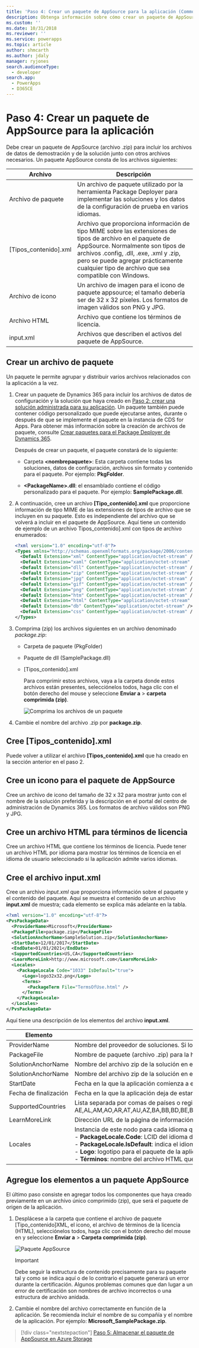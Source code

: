 ```yaml
---
title: 'Paso 4: Crear un paquete de AppSource para la aplicación (Common Data Service para aplicaciones) | Microsoft Docs'
description: Obtenga información sobre cómo crear un paquete de AppSource (archivo .zip) para incluir los archivos de datos de demostración y de la solución junto con otros archivos necesarios.
ms.custom: ''
ms.date: 10/31/2018
ms.reviewer: ''
ms.service: powerapps
ms.topic: article
author: shmcarth
ms.author: jdaly
manager: ryjones
search.audienceType:
  - developer
search.app:
  - PowerApps
  - D365CE
---
```

# <a name="step-4-create-an-appsource-package-for-your-app"></a>Paso 4: Crear un paquete de AppSource para la aplicación

Debe crear un paquete de AppSource (archivo .zip) para incluir los archivos de datos de demostración y de la solución junto con otros archivos necesarios. Un paquete AppSource consta de los archivos siguientes:

|Archivo|Descripción|
|--|--|
|Archivo de paquete|Un archivo de paquete utilizado por la herramienta Package Deployer para implementar las soluciones y los datos de la configuración de prueba en varios idiomas.|
|[Tipos_contenido].xml|Archivo que proporciona información de tipo MIME sobre las extensiones de tipos de archivo en el paquete de AppSource. Normalmente son tipos de archivos .config, .dll, .exe, .xml y .zip, pero se puede agregar prácticamente cualquier tipo de archivo que sea compatible con Windows.|
|Archivo de icono|Un archivo de imagen para el icono de paquete appsource; el tamaño debería ser de 32 x 32 píxeles. Los formatos de imagen válidos son PNG y JPG.|
|Archivo HTML|Archivo que contiene los términos de licencia.|
|input.xml|Archivos que describen el activos del paquete de AppSource.|


## <a name="create-a-package-file"></a>Crear un archivo de paquete

Un paquete le permite agrupar y distribuir varios archivos relacionados con la aplicación a la vez. 

1. Crear un paquete de Dynamics 365 para incluir los archivos de datos de configuración y la solución que haya creado en [Paso 2: crear una solución administrada para su aplicación](create-solution-app-appsource.md). Un paquete también puede contener código personalizado que puede ejecutarse antes, durante o después de que se implemente el paquete en la instancia de CDS for Apps. Para obtener más información sobre la creación de archivos de paquete, consulte [Crear paquetes para el Package Deployer de Dynamics 365](/dynamics365/customer-engagement/developer/create-packages-package-deployer).

    Después de crear un paquete, el paquete constará de lo siguiente:

    - Carpeta **\<nombrepaquete>**: Esta carpeta contiene todas las soluciones, datos de configuración, archivos sin formato y contenido para el paquete. Por ejemplo: **PkgFolder**.  
  
    - **\<PackageName>.dll**: el ensamblado contiene el código personalizado para el paquete. Por ejemplo: **SamplePackage.dll**.

2. A continuación, cree un archivo **[Tipo_contenido].xml** que proporcione información de tipo MIME de las extensiones de tipos de archivo que se incluyen en su paquete. Esto es independiente del archivo que se volverá a incluir en el paquete de AppSource. Aquí tiene un contenido de ejemplo de un archivo Tipos_contenido].xml con tipos de archivo enumerados:

    ```xml
    <?xml version="1.0" encoding="utf-8"?>
    <Types xmlns="http://schemas.openxmlformats.org/package/2006/content-types">
      <Default Extension="xml" ContentType="application/octet-stream" />
      <Default Extension="xaml" ContentType="application/octet-stream" />
      <Default Extension="dll" ContentType="application/octet-stream" />
      <Default Extension="zip" ContentType="application/octet-stream" />
      <Default Extension="jpg" ContentType="application/octet-stream" />
      <Default Extension="gif" ContentType="application/octet-stream" />
      <Default Extension="png" ContentType="application/octet-stream" />
      <Default Extension="htm" ContentType="application/octet-stream" />
      <Default Extension="html" ContentType="application/octet-stream" />
      <Default Extension="db" ContentType="application/octet-stream" />
      <Default Extension="css" ContentType="application/octet-stream" />
    </Types>
    ```

3. Comprima (zip) los archivos siguientes en un archivo denominado *package.zip*:
   - Carpeta de paquete (PkgFolder)
   - Paquete de dll (SamplePackage.dll)
   - [Tipos_contenido].xml

     Para comprimir estos archivos, vaya a la carpeta donde estos archivos están presentes, selecciónelos todos, haga clic con el botón derecho del mouse y seleccione **Enviar a** > **carpeta comprimida (zip)**.

     ![Comprima los archivos de un paquete](media/appsource-zip-package.png) 

4. Cambie el nombre del archivo .zip por **package.zip**.

## <a name="create-contenttypesxml"></a>Cree [Tipos_contenido].xml

Puede volver a utilizar el archivo **[Tipos_contenido].xml** que ha creado en la sección anterior en el paso 2.

## <a name="create-an-icon-for-your-appsource-package"></a>Cree un icono para el paquete de AppSource

Cree un archivo de icono del tamaño de 32 x 32 para mostrar junto con el nombre de la solución preferida y la descripción en el portal del centro de administración de Dynamics 365. Los formatos de archivo válidos son PNG y JPG.

## <a name="create-an-html-file-for-license-terms"></a>Cree un archivo HTML para términos de licencia

Cree un archivo HTML que contiene los términos de licencia. Puede tener un archivo HTML por idioma para mostrar los términos de licencia en el idioma de usuario seleccionado si la aplicación admite varios idiomas.

## <a name="create-inputxml-file"></a>Cree el archivo input.xml

Cree un archivo *input.xml* que proporciona información sobre el paquete y el contenido del paquete. Aquí se muestra el contenido de un archivo **input.xml** de muestra; cada elemento se explica más adelante en la tabla.

```xml
<?xml version="1.0" encoding="utf-8"?>
<PvsPackageData>
  <ProviderName>Microsoft</ProviderName>
  <PackageFile>package.zip</PackageFile>
  <SolutionAnchorName>SampleSolution.zip</SolutionAnchorName>
  <StartDate>12/01/2017</StartDate>
  <EndDate>01/01/2021</EndDate>
  <SupportedCountries>US,CA</SupportedCountries>
  <LearnMoreLink>http://www.microsoft.com</LearnMoreLink>
  <Locales>
    <PackageLocale Code="1033" IsDefault="true">
      <Logo>logo32x32.png</Logo>
      <Terms>
        <PackageTerm File="TermsOfUse.html" />
      </Terms>
    </PackageLocale>
  </Locales>
</PvsPackageData>
```


Aquí tiene una descripción de los elementos del archivo **input.xml**.

|Elemento|Descripción|
|--|--|
|ProviderName|Nombre del proveedor de soluciones. Si lo crea un equipo interno de Microsoft, especifique **Microsoft**.|
|PackageFile|Nombre de paquete (archivo .zip) para la herramienta Package Deployer. Este archivo zip debería contener el conjunto de paquete, la carpeta de paquete con los activos de la aplicación y el archivo Tipos_contenido.xml. Por ejemplo, el archivo package.zip creado en la sección [crear un archivo de paquete](#create-a-package-file).|
|SolutionAnchorName|Nombre del archivo zip de la solución en el paquete que se usa para el nombre y la descripción de los activos de la solución.|
|SolutionAnchorName|Nombre del archivo zip de la solución en el paquete que se usa para el nombre y la descripción de los activos de la solución.|
|StartDate|Fecha en la que la aplicación comienza a estar disponible en AppSource. El formato es DD/MM/AAAA.|
|Fecha de finalización|Fecha en la que la aplicación deja de estar disponible en AppSource. El formato es DD/MM/AAAA.|
|SupportedCountries|Lista separada por comas de países o regiones donde la aplicación debería estar disponible. En el momento de escribir este artículo, la lista de países admitidos es la siguiente: AE,AL,AM,AO,AR,AT,AU,AZ,BA,BB,BD,BE,BG,BH,BM,BN,BO,BR,BY,CA,CH,CI,CL,CM,CO,CR,CV,CW,CY,CZ,DE,DK,DO,DZ,EC,EE,EG,ES,FI,FR,GB,GE,GH,GR,GT,HK,HN,HR,HU,ID,IE,IL,IN,IQ,IS,IT,JM,JO,JP,KE,KG,KN,KR,KW,KY,KZ,LB,LK,LT,LU,LV,LY,MA,MC,MD,ME,MK,MN,MO,MT,MU,MX,MY,NG,NI,NL,NO,NZ,OM,PA,PE,PH,PK,PL,PR,PS,PT,PY,QA,RO,RS,RU,RW,SA,SE,SG,SI,SK,SN,SV,TH,TM,TN,TR,TT,TW,UA,US,UY,UZ,VE,VI,VN,ZA,ZW|
|LearnMoreLink|Dirección URL de la página de información detallada de este paquete.|
|Locales|Instancia de este nodo para cada idioma que desee que se admita en la interfaz de usuario de soluciones preferidas. Este nodo contiene los elementos secundarios siguientes:<br/>- **PackageLocale.Code**: LCID del idioma de este nodo. Ejemplo: el inglés de Estados Unidos es 1033<br/>- **PackageLocale.IsDefault**: indica el idioma predeterminado. Se usa como idioma de reserva por si el idioma que el cliente elige no está disponible.<br/>- **Logo**: logotipo para el paquete de la aplicación. El tamaño de la imagen debe ser 32 x 32. Los formatos de imagen válidos son PNG y JPG.<br/>- **Términos**: nombre del archivo HTML que contiene los términos de licencia para cada idioma.|

## <a name="add-the-items-to-an-appsource-package"></a>Agregue los elementos a un paquete AppSource

El último paso consiste en agregar todos los componentes que haya creado previamente en un archivo único comprimido (zip), que será el paquete de origen de la aplicación.

1. Desplácese a la carpeta que contiene el archivo de paquete [Tipo_contenido]XML, el icono, el archivo de términos de la licencia (HTML), selecciónelos todos, haga clic con el botón derecho del mouse en y seleccione **Enviar a** > **Carpeta comprimida (zip)**.

    ![Paquete AppSource](media/appsource-package.png)

    > [!IMPORTANT]
    > Debe seguir la estructura de contenido precisamente para su paquete tal y como se indica aquí o de lo contrario el paquete generará un error durante la certificación. Algunos problemas comunes que dan lugar a un error de certificación son nombres de archivo incorrectos o una estructura de archivo anidada.

2. Cambie el nombre del archivo correctamente en función de la aplicación. Se recomienda incluir el nombre de su compañía y el nombre de la aplicación. Por ejemplo: **Microsoft_SamplePackage.zip**.
 

> [!div class="nextstepaction"]
> [Paso 5: Almacenar el paquete de AppSource en Azure Storage](store-appsource-package-azure-storage.md) 
